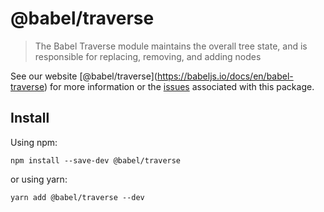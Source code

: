 <span class="citation" data-cites="babel/traverse">@babel/traverse</span>
=========================================================================

> The Babel Traverse module maintains the overall tree state, and is responsible for replacing, removing, and adding nodes

See our website <span class="citation" data-cites="babel/traverse">\[@babel/traverse\]</span>(https://babeljs.io/docs/en/babel-traverse) for more information or the [issues](https://github.com/babel/babel/issues?utf8=%E2%9C%93&q=is%3Aissue+label%3A%22pkg%3A%20traverse%22+is%3Aopen) associated with this package.

Install
-------

Using npm:

    npm install --save-dev @babel/traverse

or using yarn:

    yarn add @babel/traverse --dev
